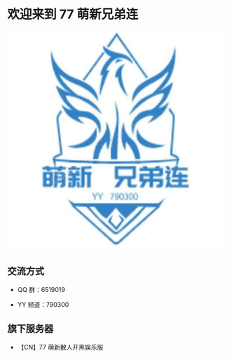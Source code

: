 # 欢迎来到 77 萌新兄弟连

![Logo](./img/logo.jpg)

## 交流方式

- QQ 群：6519019

- YY 频道：790300

## 旗下服务器

- 【CN】77 萌新散人开黑娱乐服